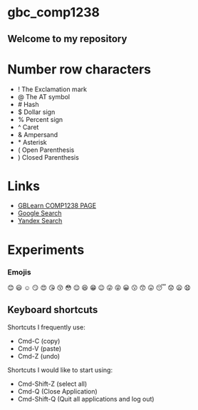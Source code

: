# gbc_comp1238

## Welcome to my repository

# Number row characters
* ! The Exclamation mark
* @ The AT symbol
* \# Hash
* $ Dollar sign
* % Percent sign
* ^ Caret
* & Ampersand
* \* Asterisk 
* ( Open Parenthesis
* ) Closed Parenthesis

# Links
* [GBLearn COMP1238 PAGE](https://learn.georgebrown.ca/d2l/home/291663)
* [Google Search](https://www.google.com)
* [Yandex Search](https://yandex.com)

# Experiments
### Emojis

:blush: :smiley: :relaxed: :smirk: :heart_eyes: :kissing_heart: :kissing_closed_eyes: :flushed: :relieved: :satisfied: :grin: :wink: :stuck_out_tongue_winking_eye: :stuck_out_tongue_closed_eyes: :grinning: :kissing:	:kissing_smiling_eyes: :stuck_out_tongue: :sleeping: :worried: :frowning: :anguished:


## Keyboard shortcuts
Shortcuts I frequently use: 
- Cmd-C (copy)
- Cmd-V (paste)
- Cmd-Z (undo)

Shortcuts I would like to start using: 
- Cmd-Shift-Z (select all)
- Cmd-Q (Close Application)
- Cmd-Shift-Q (Quit all applications and log out)
